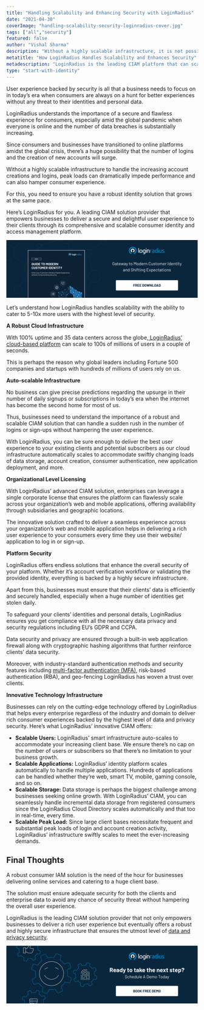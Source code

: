 ```yaml
---
title: "Handling Scalability and Enhancing Security with LoginRadius"
date: "2021-04-30"
coverImage: "handling-scalability-security-loginradius-cover.jpg"
tags: ["all","security"]
featured: false 
author: "Vishal Sharma"
description: "Without a highly scalable infrastructure, it is not possible to handle increasing account creations and logins. Even peak loads can dramatically impede performance and degrade the consumer experience for any business. Learn how LoginRadius empowers businesses to deliver a secure and delightful user experience to their consumers."
metatitle: "How LoginRadius Handles Scalability and Enhances Security"
metadescription: "LoginRadius is the leading CIAM platform that can scale to millions of users with utmost security. Here’s an insightful read that depicts how LoginRadius does it."
type: "start-with-identity"
---
```


User experience backed by security is all that a business needs to focus on in today’s era when consumers are always on a hunt for better experiences without any threat to their identities and personal data.

LoginRadius understands the importance of a secure and flawless experience for consumers, especially amid the global pandemic when everyone is online and the number of data breaches is substantially increasing.

Since consumers and businesses have transitioned to online platforms amidst the global crisis, there’s a huge possibility that the number of logins and the creation of new accounts will surge.

Without a highly scalable infrastructure to handle the increasing account creations and logins, peak loads can dramatically impede performance and can also hamper consumer experience.

For this, you need to ensure you have a robust identity solution that grows at the same pace.  

Here’s LoginRadius for you. A leading CIAM solution provider that empowers businesses to deliver a secure and delightful user experience to their clients through its comprehensive and scalable consumer identity and access management platform.

[![modern-ciam](modern-ciam.png)](https://www.loginradius.com/resource/guide-to-modern-customer-identity/)


Let’s understand how LoginRadius handles scalability with the ability to cater to 5-10x more users with the highest level of security.

**A Robust Cloud Infrastructure**

With 100% uptime and 35 data centers across the globe,[ LoginRadius’ cloud-based platform](https://www.loginradius.com/blog/async/effective-cloud-management-platform/) can scale to 100s of millions of users in a couple of seconds.

This is perhaps the reason why global leaders including Fortune 500 companies and startups with hundreds of millions of users rely on us.

**Auto-scalable Infrastructure**

No business can give precise predictions regarding the upsurge in their number of daily signups or subscriptions in today’s era when the internet has become the second home for most of us.

Thus, businesses need to understand the importance of a robust and scalable CIAM solution that can handle a sudden rush in the number of logins or sign-ups without hampering the user experience.

With LoginRadius, you can be sure enough to deliver the best user experience to your existing clients and potential subscribers as our cloud infrastructure automatically scales to accommodate swiftly changing loads of data storage, account creation, consumer authentication, new application deployment, and more.

**Organizational Level Licensing**

With LoginRadius’ advanced CIAM solution, enterprises can leverage a single corporate license that ensures the platform can flawlessly scale across your organization’s web and mobile applications, offering availability through subsidiaries and geographic locations.

The innovative solution crafted to deliver a seamless experience across your organization’s web and mobile application helps in delivering a rich user experience to your consumers every time they use their website/ application to log in or sign-up.

**Platform Security**

LoginRadius offers endless solutions that enhance the overall security of your platform. Whether it’s account verification workflow or validating the provided identity, everything is backed by a highly secure infrastructure.

Apart from this, businesses must ensure that their clients’ data is efficiently and securely handled, especially when a huge number of identities get stolen daily.

To safeguard your clients’ identities and personal details, LoginRadius ensures you get compliance with all the necessary data privacy and security regulations including EU’s GDPR and CCPA.

Data security and privacy are ensured through a built-in web application firewall along with cryptographic hashing algorithms that further reinforce clients’ data security.

Moreover, with industry-standard authentication methods and security features including [multi-factor authentication (MFA)](https://www.loginradius.com/blog/start-with-identity/2019/06/what-is-multi-factor-authentication/), risk-based authentication (RBA), and geo-fencing LoginRadius has woven a trust over clients.  

**Innovative Technology Infrastructure**

Businesses can rely on the cutting-edge technology offered by LoginRadius that helps every enterprise regardless of the industry and domain to deliver rich consumer experiences backed by the highest level of data and privacy security. Here’s what LoginRadius’ innovative CIAM offers:



*   **Scalable Users:** LoginRadius’ smart infrastructure auto-scales to accommodate your increasing client base. We ensure there’s no cap on the number of users or subscribers so that there’s no limitation to your business growth.
*   **Scalable Applications:** LoginRadius’ identity platform scales automatically to handle multiple applications. Hundreds of applications can be handled whether they’re web, smart TV, mobile, gaming console, and so on.
*   **Scalable Storage:** Data storage is perhaps the biggest challenge among businesses seeking online growth. With LoginRadius’ CIAM, you can seamlessly handle incremental data storage from registered consumers since the LoginRadius Cloud Directory scales automatically and that too in real-time, every time.
*   **Scalable Peak Load:** Since large client bases necessitate frequent and substantial peak loads of login and account creation activity, LoginRadius’ infrastructure swiftly scales to meet the ever-increasing demands.


## Final Thoughts

A robust consumer IAM solution is the need of the hour for businesses delivering online services and catering to a huge client base.

The solution must ensure adequate security for both the clients and enterprise data to avoid any chance of security threat without hampering the overall user experience.

LoginRadius is the leading CIAM solution provider that not only empowers businesses to deliver a rich user experience but eventually offers a robust and highly secure infrastructure that ensures the utmost level of [data and privacy security](https://www.loginradius.com/blog/start-with-identity/2021/03/privacy-compliance/).



[![book-a-demo-loginradius](../assets/book-a-demo-loginradius.png)](https://www.loginradius.com/book-a-demo/)
